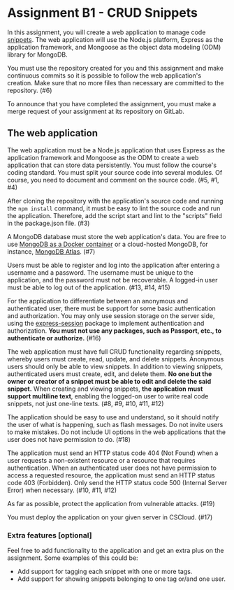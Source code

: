 # Assignment B1 - CRUD Snippets

In this assignment, you will create a web application to manage code [snippets](https://en.wikipedia.org/wiki/Snippet_(programming)). The web application will use the Node.js platform, Express as the application framework, and Mongoose as the object data modeling (ODM) library for MongoDB.

You must use the repository created for you and this assignment and make continuous commits so it is possible to follow the web application's creation. Make sure that no more files than necessary are committed to the repository. (#6)

To announce that you have completed the assignment, you must make a merge request of your assignment at its repository on GitLab.

## The web application

The web application must be a Node.js application that uses Express as the application framework and Mongoose as the ODM to create a web application that can store data persistently. You must follow the course's coding standard. You must split your source code into several modules. Of course, you need to document and comment on the source code. (#5, #1, #4)

After cloning the repository with the application's source code and running the `npm install` command, it must be easy to lint the source code and run the application. Therefore, add the script start and lint to the "scripts" field in the package.json file. (#3)

A MongoDB database must store the web application's data. You are free to use [MongoDB as a Docker container](https://hub.docker.com/_/mongo) or a cloud-hosted MongoDB, for instance, [MongoDB Atlas](https://www.mongodb.com/cloud/atlas). (#7)

Users must be able to register and log into the application after entering a username and a password. The username must be unique to the application, and the password must not be recoverable. A logged-in user must be able to log out of the application. (#13, #14, #15)

For the application to differentiate between an anonymous and authenticated user, there must be support for some basic authentication and authorization. You may only use session storage on the server side, using the [express-session](https://www.npmjs.com/package/express-session) package to implement authentication and authorization. __You must not use any packages, such as Passport, etc., to authenticate or authorize.__ (#16)

The web application must have full CRUD functionality regarding snippets, whereby users must create, read, update, and delete snippets. Anonymous users should only be able to view snippets. In addition to viewing snippets, authenticated users must create, edit, and delete them. __No one but the owner or creator of a snippet must be able to edit and delete the said snippet.__ When creating and viewing snippets, __the application must support multiline text__, enabling the logged-on user to write real code snippets, not just one-line texts. (#8, #9, #10, #11, #12)

The application should be easy to use and understand, so it should notify the user of what is happening, such as flash messages. Do not invite users to make mistakes. Do not include UI options in the web applications that the user does not have permission to do. (#18)

The application must send an HTTP status code 404 (Not Found) when a user requests a non-existent resource or a resource that requires authentication. When an authenticated user does not have permission to access a requested resource, the application must send an HTTP status code 403 (Forbidden). Only send the HTTP status code 500 (Internal Server Error) when necessary. (#10, #11, #12)

As far as possible, protect the application from vulnerable attacks. (#19)

You must deploy the application on your given server in CSCloud. (#17)

### Extra features [optional]

Feel free to add functionality to the application and get an extra plus on the assignment. Some examples of this could be:

- Add support for tagging each snippet with one or more tags.
- Add support for showing snippets belonging to one tag or/and one user.
